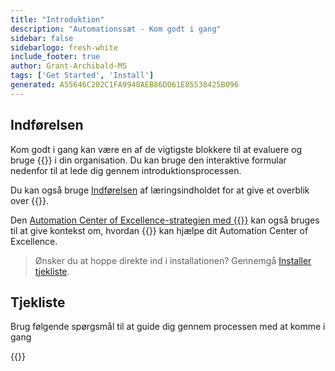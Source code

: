 ```yaml
---
title: "Introduktion"
description: "Automationssæt - Kom godt i gang"
sidebar: false
sidebarlogo: fresh-white
include_footer: true
author: Grant-Archibald-MS
tags: ['Get Started', 'Install']
generated: A55646C202C1FA9948AEB86D061E85538425B096
---
```


## Indførelsen

Kom godt i gang kan være en af de vigtigste blokkere til at evaluere og bruge {{<product-name>}} i din organisation. Du kan bruge den interaktive formular nedenfor til at lede dig gennem introduktionsprocessen.

Du kan også bruge [Indførelsen](https://learn.microsoft.com/power-automate/guidance/automation-kit/overview/introduction) af læringsindholdet for at give et overblik over {{<product-name>}}.

Den [Automation Center of Excellence-strategien med {{<product-name>}}](https://learn.microsoft.com/power-automate/guidance/automation-kit/overview/automation-coe-strategy) kan også bruges til at give kontekst om, hvordan {{<product-name>}} kan hjælpe dit Automation Center of Excellence.

> Ønsker du at hoppe direkte ind i installationen? Gennemgå [Installer tjekliste](/da/get-started/install-checklist).

## Tjekliste

Brug følgende spørgsmål til at guide dig gennem processen med at komme i gang

{{<questions name="/content/da/checklist.json" completed="Tak, fordi du kom i gang med at give feedback" showNavigationButtons="false" locale="da">}}
